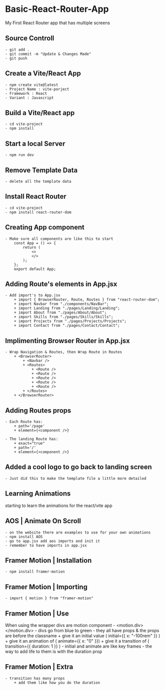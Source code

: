 # Basic-React-Router-App
My First React Router app that has multiple screens

## Source Controll
    - git add .
    - git commit -m "Update & Changes Made"
    - git push

##  Create a Vite/React App
    - npm create vite@latest
    - Project Name : vite-porject
    - Framework : React
    - Variant : Javascript

## Build a Vite/React app
    - cd vite-project
    - npm install
            
## Start a local Server
    - npm run dev

## Remove Template Data
    - delete all the template data

## Install React Router
    - cd vite-project
    - npm install react-router-dom

## Creating App component
    - Make sure all components are like this to start
        const App = () => {
            return (
                <>
                </>
            );
        };
        export default App;
        
## Adding Route's elements in App.jsx
    - Add import's to App.jsx
        + import { BrowserRouter, Route, Routes } from "react-router-dom";
        + import Navbar from "./components/NavBar";
        + import Landing from "./pages/Landing/Landing";
        + import About from "./pages/About/About";
        + import Skills from "./pages/Skills/Skills";
        + import Projects from "./pages/Projects/Projects";
        + import Contact from "./pages/Contact/Contact";

## Implimenting Browser Router in App.jsx
    - Wrap Navigation & Routes, then Wrap Route in Routes
        + <BrowserRouter>
            + <Navbar />
            + <Routes>
                + <Route />
                + <Route />
                + <Route />
                + <Route />
                + <Route />
            + </Routes>
        + </BrowserRouter>

## Adding Routes props
    - Each Route has:
        + path='/page'
        + element={<component />}

    - The landing Route has:
        + exact="true"
        + path='/'
        + element={<component />}

## Added a cool logo to go back to landing screen
    - Just did this to make the template file a little more detailed

## Learning Animations
starting to learn the animations for the react/vite app

## AOS | Animate On Scroll
    - on the website there are examples to use for your own animations
    - npm install AOS
    - go to app.jsx add aos imports and init it
    - remember to have imports in app.jsx

## Framer Motion | Installation
    - npm install framer-motion

## Framer Motion | Importing
    - import { motion } from "framer-motion"

## Framer Motion | Use
When using the wrapper divs are motion component
    - <motion.div></motion.div>
    - divs go from blue to green
    - they all have props & the props are before the classname
        + give it an initial value (    initial={{ x: "-100rem" }}   )
        + give it an animation of ( animate={{ x: "0" }})
        + give it a transition of ( transition={{ duration: 1 }} )
    - initial and animate are like key frames
    - the way to add life to them is with the duration prop

## Framer Motion | Extra
    - transition has many props
        + add them like how you do the duration


    







    

